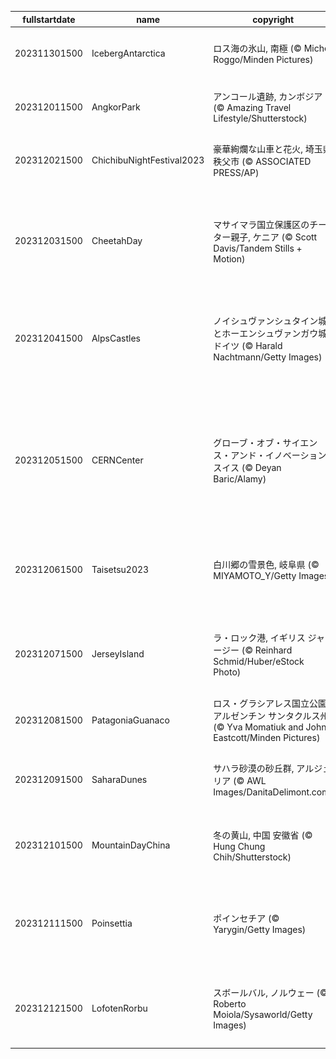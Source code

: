 |fullstartdate|name|copyright|title|image|
|--|--|--|--|--|
202311301500|IcebergAntarctica|ロス海の氷山, 南極 (© Michel Roggo/Minden Pictures)|今日は南極の日|![](/ja-JP/2023/12/202311301500IcebergAntarctica.jpg)|
202312011500|AngkorPark|アンコール遺跡, カンボジア (© Amazing Travel Lifestyle/Shutterstock)|観世音菩薩の城門|![](/ja-JP/2023/12/202312011500AngkorPark.jpg)|
202312021500|ChichibuNightFestival2023|豪華絢爛な山車と花火, 埼玉県 秩父市 (© ASSOCIATED PRESS/AP)|今日は秩父夜祭|![](/ja-JP/2023/12/202312021500ChichibuNightFestival2023.jpg)|
||||![](/ja-JP/2023/12/.jpg)|
202312031500|CheetahDay|マサイマラ国立保護区のチーター親子, ケニア (© Scott Davis/Tandem Stills + Motion)|今日は国際チーターの日|![](/ja-JP/2023/12/202312031500CheetahDay.jpg)|
202312041500|AlpsCastles|ノイシュヴァンシュタイン城とホーエンシュヴァンガウ城, ドイツ (© Harald Nachtmann/Getty Images)|バイエルン・アルプスに建つ美しいお城|![](/ja-JP/2023/12/202312041500AlpsCastles.jpg)|
202312051500|CERNCenter|グローブ・オブ・サイエンス・アンド・イノベーション, スイス (© Deyan Baric/Alamy)|今週はコンピューターサイエンス教育週間|![](/ja-JP/2023/12/202312051500CERNCenter.jpg)|
202312061500|Taisetsu2023|白川郷の雪景色, 岐阜県 (© MIYAMOTO_Y/Getty Images)|今日は二十四節気の「大雪」|![](/ja-JP/2023/12/202312061500Taisetsu2023.jpg)|
202312071500|JerseyIsland|ラ・ロック港, イギリス ジャージー (© Reinhard Schmid/Huber/eStock Photo)|海に向かって伸びる遊歩道|![](/ja-JP/2023/12/202312071500JerseyIsland.jpg)|
202312081500|PatagoniaGuanaco|ロス・グラシアレス国立公園, アルゼンチン サンタクルス州 (© Yva Momatiuk and John Eastcott/Minden Pictures)|今日はリャマの日|![](/ja-JP/2023/12/202312081500PatagoniaGuanaco.jpg)|
202312091500|SaharaDunes|サハラ砂漠の砂丘群, アルジェリア (© AWL Images/DanitaDelimont.com)|光に照らされ輝く砂丘|![](/ja-JP/2023/12/202312091500SaharaDunes.jpg)|
202312101500|MountainDayChina|冬の黄山, 中国 安徽省 (© Hung Chung Chih/Shutterstock)|今日は国際山岳デー|![](/ja-JP/2023/12/202312101500MountainDayChina.jpg)|
202312111500|Poinsettia|ポインセチア (© Yarygin/Getty Images)|今日は米国のポインセチアの日|![](/ja-JP/2023/12/202312111500Poinsettia.jpg)|
202312121500|LofotenRorbu|スボールバル, ノルウェー (© Roberto Moiola/Sysaworld/Getty Images)|水辺に並ぶ伝統的な小屋|![](/ja-JP/2023/12/202312121500LofotenRorbu.jpg)|
